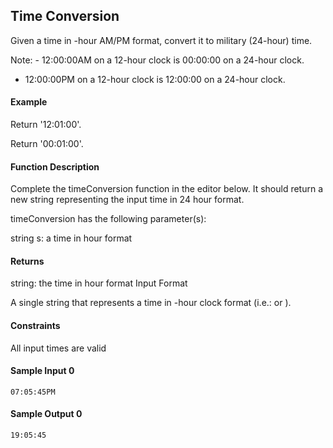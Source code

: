 ## Time Conversion

Given a time in -hour AM/PM format, convert it to military (24-hour) time.

Note: - 12:00:00AM on a 12-hour clock is 00:00:00 on a 24-hour clock.
- 12:00:00PM on a 12-hour clock is 12:00:00 on a 24-hour clock.

#### Example


Return '12:01:00'.

Return '00:01:00'.

#### Function Description

Complete the timeConversion function in the editor below. It should return a new string representing the input time in 24 hour format.

timeConversion has the following parameter(s):

string s: a time in  hour format

#### Returns

string: the time in  hour format
Input Format

A single string  that represents a time in -hour clock format (i.e.:  or ).

#### Constraints

All input times are valid
#### Sample Input 0

```
07:05:45PM
```

#### Sample Output 0

```
19:05:45    
```
